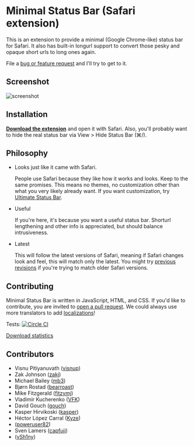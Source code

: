Minimal Status Bar (Safari extension)
=====================================

This is an extension to provide a minimal (Google Chrome-like) status bar for
Safari. It also has built-in longurl support to convert those pesky and opaque
short urls to long ones again.

File a [bug or feature request][1] and I'll try to get to it.

Screenshot
----------

![screenshot](https://cldup.com/_KsO06MxZt.png)

Installation
------------

**[Download the extension][2]** and open it with Safari. Also, you'll probably want to hide the real status bar via View > Hide Status Bar (⌘/).

Philosophy
----------

 - Looks just like it came with Safari.

   People use Safari because they like how it works and looks. Keep to the same
   promises. This means no themes, no customization other than what you
   very likely already want. If you want customization, try [Ultimate Status
   Bar][3].

 - Useful

   If you're here, it's because you want a useful status bar. Shorturl
   lengthening and other info is appreciated, but should balance
   intrusiveness.

 - Latest

   This will follow the latest versions of Safari, meaning if Safari changes
   look and feel, this will match only the latest. You might try [previous revisions][4]
   if you're trying to match older Safari versions.

Contributing
------------

Minimal Status Bar is written in JavaScript, HTML, and CSS. If you'd like to
contribute, you are invited to [open a pull request][5]. We could always use
more translators to add [localizations][6]!

Tests: [![Circle CI](https://circleci.com/gh/visnup/Minimal-Status-Bar.svg?style=svg&circle-token=0f6d76e639b4f584ec551ae593abd713c6c669a9)](https://circleci.com/gh/visnup/Minimal-Status-Bar)

[Download statistics](http://visnup.github.io/Minimal-Status-Bar/downloads)

Contributors
------------

 - Visnu Pitiyanuvath ([visnup](https://github.com/visnup))
 - Zak Johnson ([zakj](https://github.com/zakj))
 - Michael Bailey ([mb3](https://github.com/mb3))
 - Bjørn Rostad ([bearroast](https://github.com/bearroast))
 - Mike Fitzgerald ([fitzymj](https://github.com/fitzymj))
 - Vladimir Kucherenko ([VFK](https://github.com/VFK))
 - David Gouch ([gouch](https://github.com/gouch))
 - Kasper Hirvikoski ([kasper](https://github.com/kasper))
 - Héctor López Carral ([Kyze](https://github.com/Kyze))
 - ([poweruser82](https://github.com/poweruser82))
 - Sven Lamers ([capfuji](https://github.com/capfuji))
 - ([vSh1ny](https://github.com/vSh1ny))

[1]: https://github.com/visnup/Minimal-Status-Bar/issues
[2]: https://github.com/visnup/Minimal-Status-Bar/releases/download/v1.15/Minimal-Status-Bar-1.15.safariextz
[3]: http://ultimatestatusbar.com/
[4]: https://github.com/visnup/Minimal-Status-Bar/releases
[5]: https://github.com/visnup/Minimal-Status-Bar/pulls
[6]: https://github.com/visnup/Minimal-Status-Bar/tree/master/locale
